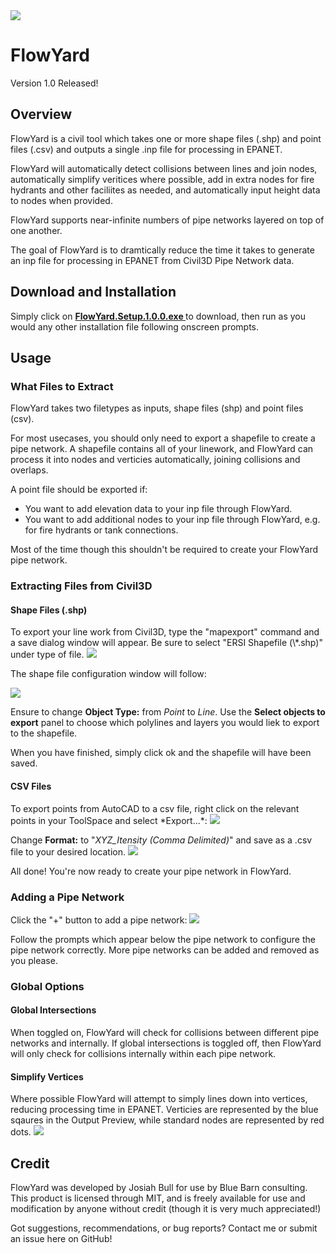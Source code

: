 <img src="https://i.imgur.com/OYtRWz3.png">

<h1>FlowYard</h1>
Version 1.0 Released!
<h2>Overview</h2>
FlowYard is a civil tool which takes one or more shape files (.shp) and point files (.csv) and outputs a single .inp file for processing in EPANET.

FlowYard will automatically detect collisions between lines and join nodes, automatically simplify veritices where possible, add in extra nodes for fire hydrants and other faciliites as needed, and automatically input height data to nodes when provided.

FlowYard supports near-infinite numbers of pipe networks layered on top of one another.

The goal of FlowYard is to dramtically reduce the time it takes to generate an inp file for processing in EPANET from Civil3D Pipe Network data.

<h2>Download and Installation</h2>
Simply click on <b><a href="https://github.com/badtoro2/FlowYard/releases/download/V1.0.0/FlowYard.Setup.1.0.0.exe"> FlowYard.Setup.1.0.0.exe </a></b> to download, then run as you would any other installation file following onscreen prompts.
<h2>Usage</h2>
<h3>What Files to Extract</h3>
FlowYard takes two filetypes as inputs, shape files (shp) and point files (csv). 

For most usecases, you should only need to export a shapefile to create a pipe network. A shapefile contains all of your linework, and FlowYard can process it into nodes and verticies automatically, joining collisions and overlaps.

A point file should be exported if:
<ul>
 <li>You want to add elevation data to your inp file through FlowYard.</li>
 <li>You want to add additional nodes to your inp file through FlowYard, e.g. for fire hydrants or tank connections.</li>
</ul>
Most of the time though this shouldn't be required to create your FlowYard pipe network.

<h3>Extracting Files from Civil3D</h3>
<h4>Shape Files (.shp)</h4>
To export your line work from Civil3D, type the "mapexport" command and a save dialog window will appear. Be sure to select "ERSI Shapefile (\*.shp)" under type of file.

<img src="https://i.imgur.com/Ev3I4XV.png">

The shape file configuration window will follow:

<img src="https://i.imgur.com/dZqAinu.png">

Ensure to change **Object Type:** from *Point* to *Line*. Use the **Select objects to export** panel to choose which polylines and layers you would liek to export to the shapefile.

When you have finished, simply click ok and the shapefile will have been saved.

<h4>CSV Files</h4>
To export points from AutoCAD to a csv file, right click on the relevant points in your ToolSpace and select *Export...*:
<img src="https://i.imgur.com/bYBjHod.png">

Change **Format:** to "*XYZ_Itensity (Comma Delimited)*" and save as a .csv file to your desired location.
<img src="https://i.imgur.com/r5p4Rr8.png">

All done! You're now ready to create your pipe network in FlowYard.

<h3>Adding a Pipe Network</h3>
Click the "+" button to add a pipe network:
<img src="https://i.imgur.com/cO6brg3.png">

Follow the prompts which appear below the pipe network to configure the pipe network correctly. More pipe networks can be added and removed as you please.


<h3>Global Options </h3>
<h4>Global Intersections</h4>
When toggled on, FlowYard will check for collisions between different pipe networks and internally. If global intersections is toggled off, then FlowYard will only check for collisions internally within each pipe network.
<h4>Simplify Vertices</h4>
Where possible FlowYard will attempt to simply lines down into vertices, reducing processing time in EPANET.
Verticies are represented by the blue sqaures in the Output Preview, while standard nodes are represented by red dots.
<img src="https://i.imgur.com/c4RwaRR.png">

<h2>Credit</h2>
FlowYard was developed by Josiah Bull for use by Blue Barn consulting. This product is licensed through MIT, and is freely available for use and modification by anyone without credit (though it is very much appreciated!)

Got suggestions, recommendations, or bug reports? Contact me or submit an issue here on GitHub!
